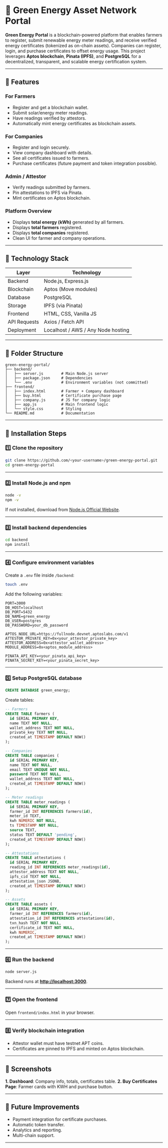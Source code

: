 # 🌱 Green Energy Asset Network Portal

**Green Energy Portal** is a blockchain-powered platform that enables farmers to register, submit renewable energy meter readings, and receive verified energy certificates (tokenized as on-chain assets). Companies can register, login, and purchase certificates to offset energy usage. This project leverages **Aptos blockchain**, **Pinata (IPFS)**, and **PostgreSQL** for a decentralized, transparent, and scalable energy certification system.

---

## 🔹 Features

### For Farmers

* Register and get a blockchain wallet.
* Submit solar/energy meter readings.
* Have readings verified by attestors.
* Automatically mint energy certificates as blockchain assets.

### For Companies

* Register and login securely.
* View company dashboard with details.
* See all certificates issued to farmers.
* Purchase certificates (future payment and token integration possible).

### Admin / Attestor

* Verify readings submitted by farmers.
* Pin attestations to IPFS via Pinata.
* Mint certificates on Aptos blockchain.

### Platform Overview

* Displays **total energy (kWh)** generated by all farmers.
* Displays **total farmers** registered.
* Displays **total companies** registered.
* Clean UI for farmer and company operations.

---

## 🔹 Technology Stack

| Layer        | Technology                         |
| ------------ | ---------------------------------- |
| Backend      | Node.js, Express.js                |
| Blockchain   | Aptos (Move modules)               |
| Database     | PostgreSQL                         |
| Storage      | IPFS (via Pinata)                  |
| Frontend     | HTML, CSS, Vanilla JS              |
| API Requests | Axios / Fetch API                  |
| Deployment   | Localhost / AWS / Any Node hosting |

---

## 🔹 Folder Structure

```
green-energy-portal/
├── backend/
│   ├── server.js        # Main Node.js server
│   ├── package.json     # Dependencies
│   └── .env             # Environment variables (not committed)
├── frontend/
│   ├── index.html       # Farmer + Company dashboard
│   ├── buy.html         # Certificate purchase page
│   ├── company.js       # JS for company logic
│   ├── app.js           # Main frontend logic
│   └── style.css        # Styling
└── README.md            # Documentation
```

---

## 🔹 Installation Steps

### 1️⃣ Clone the repository

```bash
git clone https://github.com/<your-username>/green-energy-portal.git
cd green-energy-portal
```

---

### 2️⃣ Install Node.js and npm

```bash
node -v
npm -v
```

If not installed, download from [Node.js Official Website](https://nodejs.org/).

---

### 3️⃣ Install backend dependencies

```bash
cd backend
npm install
```

---

### 4️⃣ Configure environment variables

Create a `.env` file inside `/backend`:

```bash
touch .env
```

Add the following variables:

```env
PORT=3000
DB_HOST=localhost
DB_PORT=5432
DB_NAME=green_energy
DB_USER=postgres
DB_PASSWORD=your_db_password

APTOS_NODE_URL=https://fullnode.devnet.aptoslabs.com/v1
ATTESTOR_PRIVATE_KEY=0x<your_attestor_private_key>
ATTESTOR_ADDRESS=0x<attestor_wallet_address>
MODULE_ADDRESS=0x<aptos_module_address>

PINATA_API_KEY=<your_pinata_api_key>
PINATA_SECRET_KEY=<your_pinata_secret_key>
```

---

### 5️⃣ Setup PostgreSQL database

```sql
CREATE DATABASE green_energy;
```

Create tables:

```sql
-- Farmers
CREATE TABLE farmers (
  id SERIAL PRIMARY KEY,
  name TEXT NOT NULL,
  wallet_address TEXT NOT NULL,
  private_key TEXT NOT NULL,
  created_at TIMESTAMP DEFAULT NOW()
);

-- Companies
CREATE TABLE companies (
  id SERIAL PRIMARY KEY,
  name TEXT NOT NULL,
  email TEXT UNIQUE NOT NULL,
  password TEXT NOT NULL,
  wallet_address TEXT NOT NULL,
  created_at TIMESTAMP DEFAULT NOW()
);

-- Meter readings
CREATE TABLE meter_readings (
  id SERIAL PRIMARY KEY,
  farmer_id INT REFERENCES farmers(id),
  meter_id TEXT,
  kwh NUMERIC NOT NULL,
  ts TIMESTAMP NOT NULL,
  source TEXT,
  status TEXT DEFAULT 'pending',
  created_at TIMESTAMP DEFAULT NOW()
);

-- Attestations
CREATE TABLE attestations (
  id SERIAL PRIMARY KEY,
  reading_id INT REFERENCES meter_readings(id),
  attestor_address TEXT NOT NULL,
  ipfs_cid TEXT NOT NULL,
  attestation_json JSONB,
  created_at TIMESTAMP DEFAULT NOW()
);

-- Assets
CREATE TABLE assets (
  id SERIAL PRIMARY KEY,
  farmer_id INT REFERENCES farmers(id),
  attestation_id INT REFERENCES attestations(id),
  txn_hash TEXT NOT NULL,
  certificate_id TEXT NOT NULL,
  kwh NUMERIC,
  created_at TIMESTAMP DEFAULT NOW()
);
```

---

### 6️⃣ Run the backend

```bash
node server.js
```

Backend runs at **[http://localhost:3000](http://localhost:3000)**.

---

### 7️⃣ Open the frontend

Open `frontend/index.html` in your browser.

---

### 8️⃣ Verify blockchain integration

* Attestor wallet must have testnet APT coins.
* Certificates are pinned to IPFS and minted on Aptos blockchain.

---

## 🔹 Screenshots

**1. Dashboard**: Company info, totals, certificates table.
**2. Buy Certificates Page**: Farmer cards with KWH and purchase button.

---

## 🔹 Future Improvements

* Payment integration for certificate purchases.
* Automatic token transfer.
* Analytics and reporting.
* Multi-chain support.

---

